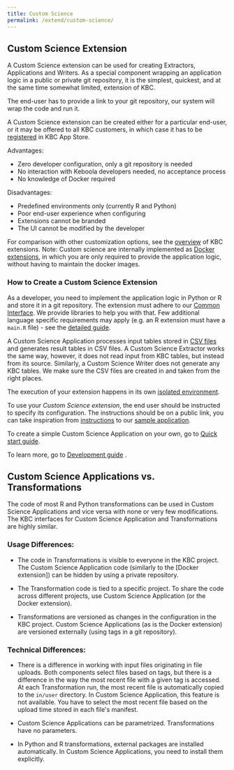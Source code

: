 ```yaml
---
title: Custom Science
permalink: /extend/custom-science/
---
```

## Custom Science Extension

A Custom Science extension can be used for creating Extractors, Applications and Writers. 
As a special component wrapping an application logic in a public or private git repository, it is the simplest, quickest, and at the same time somewhat limited, extension of KBC. 

The end-user has to provide a link to your git repository, our system will wrap the code and run it.

A Custom Science extension can be created either for a particular end-user, or it may be offered to all KBC customers, in which case it has to be [registered](/extend/registration/) in KBC App Store.

Advantages:

* Zero developer configuration, only a git repository is needed
* No interaction with Keboola developers needed, no acceptance process 
* No knowledge of Docker required

Disadvantages:

* Predefined environments only (currently R and Python)
* Poor end-user experience when configuring
* Extensions cannot be branded
* The UI cannot be modified by the developer

For comparison with other customization options, see the [overview](/extend/) of KBC extensions.
Note: Custom science are internally implemented as [Docker extensions](/extend/docker/), in which you are only required
to provide the application logic, without having to maintain the docker images.

### How to Create a Custom Science Extension

As a developer, you need to implement the application logic in Python or R and store it in a git repository. 
The extension must adhere to our [Common Interface](/extend/common-interface/). 
We provide libraries to help you with that. 
Few additional language specific requirements may apply (e.g. an R extension must have a `main.R` file) - see the [detailed guide](/extend/custom-science/development/). 

A Custom Science Application processes input tables stored in [CSV files](/extend/common-interface/) and generates result tables in CSV files. A Custom Science Extractor works the same way, however, it does not read input from KBC tables, but instead from its source. Similarly, a Custom Science Writer does not generate any KBC tables. We make sure the CSV files are created in and taken from the right places. 

The execution of your extension happens in its own [isolated environment](/architecture/docker-bundle/).

To use your *Custom Science extension*, the end user should be instructed to specify its configuration. 
The instructions should be on a public link, you can take inspiration from 
[instructions](https://github.com/keboola/python-custom-application-text-splitter/blob/master/README.md)
to our [sample application](https://github.com/keboola/python-custom-application-text-splitter). 


To create a simple Custom Science Application on your own, go to [Quick start guide](/extend/custom-science/quick-start/).

To learn more, go to [Development guide](/extend/custom-science/development/) .





## Custom Science Applications vs. Transformations
The code of most R and Python transformations can be used in Custom Science Applications and vice versa with none or very few modifications.
The KBC interfaces for Custom Science Application and Transformations are highly similar. 

### Usage Differences:

- The code in Transformations is visible to everyone in the KBC project. 
The Custom Science Application code (similarly to the [Docker extension]) can be hidden by using a private repository.

- The Transformation code is tied to a specific project. To share the code across different projects, 
use Custom Science Application (or the Docker extension).

-  Transformations are versioned as changes in the configuration in the KBC project. 
Custom Science Applications (as is the Docker extension) are versioned externally (using tags in a git repository).

### Technical Differences:

- There is a difference in working with input files originating in file uploads. 
Both components select files based on tags, but there is a difference in the way the most recent file with a given tag is accessed.
At each Transformation run, the most recent file is automatically copied to the `in/user` directory.
In Custom Science Application, this feature is not available. 
You have to select the most recent file based on the upload time stored in each file's manifest.
 
- Custom Science Applications can be parametrized. Transformations have no parameters.

- In Python and R transformations, external packages are installed automatically. In Custom Science Applications, you need to install them explicitly. 

